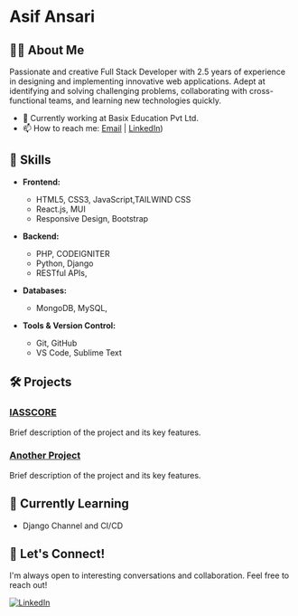 # Asif Ansari

## 👩‍💻 About Me

Passionate and creative Full Stack Developer with 2.5 years of experience in designing and implementing innovative web applications. Adept at identifying and solving challenging problems, collaborating with cross-functional teams, and learning new technologies quickly.

- 💼 Currently working at Basix Education Pvt Ltd.
- 📫 How to reach me: [Email](mailto:asifraiganj@gmail.com) | [LinkedIn](https://www.linkedin.com/in/ansari-asif/))

## 🚀 Skills

- **Frontend:**
  - HTML5, CSS3, JavaScript,TAILWIND CSS
  - React.js, MUI
  - Responsive Design, Bootstrap

- **Backend:**
  - PHP, CODEIGNITER
  - Python, Django
  - RESTful APIs,

- **Databases:**
  - MongoDB, MySQL,

- **Tools & Version Control:**
  - Git, GitHub
  - VS Code, Sublime Text

## 🛠️ Projects

### [IASSCORE](https://github.com/yourusername/projectname)

Brief description of the project and its key features.

### [Another Project](https://github.com/yourusername/anotherproject)

Brief description of the project and its key features.

## 🌱 Currently Learning

- Django Channel and CI/CD

## 💬 Let's Connect!

I'm always open to interesting conversations and collaboration. Feel free to reach out!

[![LinkedIn](https://img.shields.io/badge/LinkedIn-Connect-blue)](https://www.linkedin.com/in/ansari-asif/)


